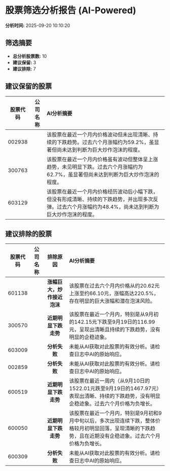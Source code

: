 # 股票筛选分析报告 (AI-Powered)

**分析时间:** 2025-09-20 10:10:20

## 筛选摘要

- **总分析股票数:** 10
- **建议保留:** 3
- **建议排除:** 7

## 建议保留的股票

| 股票代码 | 公司名称 | AI分析摘要 |
|:---:|:---:|:---|
| 002938 |  | 该股票在最近一个月内价格波动但未出现清晰、持续的下跌趋势。过去六个月涨幅约为59.2%，虽显著但尚未达到判断为巨大炒作泡沫的程度。 |
| 300763 |  | 该股票在最近一个月内价格虽有波动但整体呈上涨趋势，未见明显下跌。过去六个月涨幅约为62.7%，虽显著但尚未达到判断为巨大炒作泡沫的程度。 |
| 603129 |  | 该股票在最近一个月内价格经历波动后小幅下跌，但没有形成清晰、持续的下跌趋势，并出现多次反弹。过去六个月涨幅约为48.4%，尚未达到判断为巨大炒作泡沫的程度。 |

## 建议排除的股票

| 股票代码 | 公司名称 | 排除原因 | AI分析摘要 |
|:---:|:---:|:---:|:---|
| 601138 |  | **涨幅巨大，炒作接近泡沫** | 该股票在过去六个月内价格从约20.62元上涨至约66.10元，涨幅高达220.5%，存在明显的巨大涨幅和潜在泡沫风险。 |
| 300570 |  | **近期明显下跌走势** | 该股票在最近一个月内，特别是从9月初的142.15元下跌至9月19日的116.99元，呈现出清晰且持续的下跌趋势，没有明显的企稳迹象。 |
| 603009 |  | **分析失败** | 未能从AI获取对此股票的有效分析。请检查日志中AI的原始响应。 |
| 002859 |  | **分析失败** | 未能从AI获取对此股票的有效分析。请检查日志中AI的原始响应。 |
| 600519 |  | **近期明显下跌走势** | 该股票在最近一周内（从9月10日的1522.01元跌至9月19日的1467.97元）表现出清晰、持续的下跌趋势，没有明显企稳迹象。过去六个月价格为负增长。 |
| 600050 |  | **近期明显下跌走势** | 该股票在最近一个月内，特别是9月初和9月中旬以后，多次出现连续下跌，整体价格较月初明显回落，呈现清晰的下跌趋势，且在近期没有企稳迹象。过去六个月价格为负增长。 |
| 600309 |  | **分析失败** | 未能从AI获取对此股票的有效分析。请检查日志中AI的原始响应。 |
